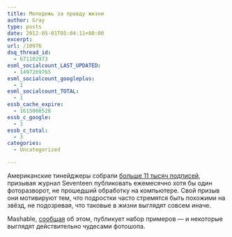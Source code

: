 ```yaml
---
title: Молодежь за правду жизни
author: Gray
type: posts
date: 2012-05-01T05:04:11+00:00
excerpt:
url: /10976
dsq_thread_id:
  - 671102973
esml_socialcount_LAST_UPDATED:
  - 1497269765
esml_socialcount_googleplus:
  - 1
esml_socialcount_TOTAL:
  - 1
essb_cache_expire:
  - 1615066528
essb_c_google:
  - 3
essb_c_total:
  - 3
categories:
  - Uncategorized

---
```








Американские тинейджеры собрали [больше 11 тысяч подписей][1], призывая журнал Seventeen публиковать ежемесячно хотя бы один фоторазворот, не прошедший обработку на компьютере. Свой призыв они мотивируют тем, что подростки часто стремятся быть похожими на звёзд, не подозревая, что таковые в жизни выглядят совсем иначе.

Mashable, [сообщая][2] об этом, публикует набор примеров — и некоторые выглядят действительно чудесами фотошопа. 

 [1]: http://www.change.org/petitions/seventeen-magazine-give-girls-images-of-real-girls
 [2]: http://mashable.com/2012/04/30/seventeen-photoshop-petition/